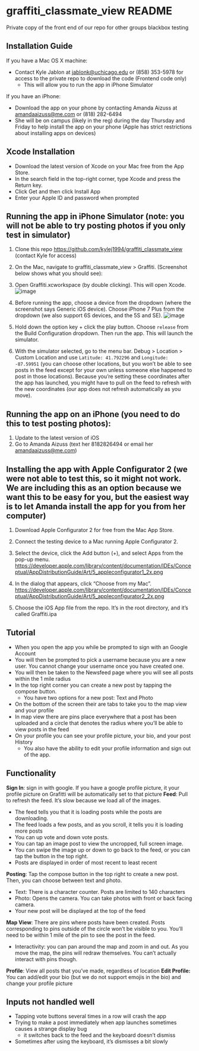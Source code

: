 # graffiti_classmate_view README
Private copy of the front end of our repo for other groups blackbox testing

## Installation Guide

If you have a Mac OS X machine:

- Contact Kyle Jablon at jablonk@uchicago.edu or (858) 353-5978 for access to the private repo to download the code (Frontend code only)
  - This will allow you to run the app in iPhone Simulator

If you have an iPhone:

  - Download the app on your phone by contacting Amanda Aizuss at amandaaizuss@me.com or (818) 282-6494
  - She will be on campus (likely in the reg) during the day Thursday and Friday to help install the app on your phone (Apple has strict restrictions about installing apps on devices)
## Xcode Installation
- Download the latest version of Xcode on your Mac free from the App Store.
- In the search field in the top-right corner, type Xcode and press the Return key.
- Click Get and then click Install App
- Enter your Apple ID and password when prompted
## Running the app in iPhone Simulator (note: you will not be able to try posting photos if you only test in simulator)
1. Clone this repo https://github.com/kylej1994/graffiti_classmate_view (contact Kyle for access)
2. On the Mac, navigate to graffiti_classmate_view > Graffiti. (Screenshot below shows what you should see):
3. Open Graffiti.xcworkspace (by double clicking). This will open Xcode. 
![image](https://d2mxuefqeaa7sj.cloudfront.net/s_B4A3E709240AA2A5A2720EBAE4DBFDC06F4C2268776FCFF1CE8D76622B726E4F_1489017796696_Screen+Shot+2017-03-08+at+6.02.08+PM.png)




1. Before running the app, choose a device from the dropdown (where the screenshot says Generic iOS device). Choose iPhone 7 Plus from the dropdown (we also support 6S devices, and the 5S and SE). 
![image](https://d2mxuefqeaa7sj.cloudfront.net/s_B4A3E709240AA2A5A2720EBAE4DBFDC06F4C2268776FCFF1CE8D76622B726E4F_1489018494276_Screen+Shot+2017-03-08+at+6.14.26+PM.png)

1. Hold down the option key + click the play button. Choose `release` from the Build Configuration dropdown. Then run the app. This will launch the simulator.
2. With the simulator selected, go to the menu bar. Debug > Location > Custom Location and use `Latitude: 41.792296`  and `Longitude: -87.59951` (you can choose other locations, but you won’t be able to see posts in the feed except for your own unless someone else happened to post in those locations). Because you’re setting these coordinates after the app has launched, you might have to pull on the feed to refresh with the new coordinates (our app does not refresh automatically as you move).


## Running the app on an iPhone (you need to do this to test posting photos): 
1. Update to the latest version of iOS
2. Go to Amanda Aizuss (text her 8182826494 or email her amandaaizuss@me.com)


## Installing the app with Apple Configurator 2 (we were not able to test this, so it might not work. We are including this as an option because we want this to be easy for you, but the easiest way is to let Amanda install the app for you from her computer)
1. Download Apple Configurator 2 for free from the Mac App Store. 
2. Connect the testing device to a Mac running Apple Configurator 2.
3. Select the device, click the Add button (+), and select Apps from the pop-up menu.
https://developer.apple.com/library/content/documentation/IDEs/Conceptual/AppDistributionGuide/Art/5_appleconfigurator1_2x.png

4. In the dialog that appears, click “Choose from my Mac”.
https://developer.apple.com/library/content/documentation/IDEs/Conceptual/AppDistributionGuide/Art/5_appleconfigurator2_2x.png

5. Choose the iOS App file from the repo. It’s in the root directory, and it’s called Graffiti.ipa

## Tutorial
* When you open the app you while be prompted to sign with an Google Account 
* You will then be prompted to pick a username because you are a new user. You cannot change your username once you have created one. 
* You will then be taken to the Newsfeed page where you will see all posts within the 1 mile radius 
* In the top right corner you can create a new post by tapping the compose button.
  * You have two options for a new post: Text and Photo
* On the bottom of the screen their are tabs to take you to the map view and your profile 
* In map view there are pins place everywhere that a post has been uploaded and a circle that denotes the radius where you’ll be able to view posts in the feed
* On your profile you can see your profile picture, your bio, and your post History 
  * You also have the ability to edit your profile information and sign out of the app. 

## Functionality
**Sign In**: sign in with google. If you have a google profile picture, it your profile picture on Grafitti will be automatically set to that picture
**Feed**: Pull to refresh the feed. It’s slow because we load all of the images. 

- The feed tells you that it is loading posts while the posts are downloading. 
- The feed loads a few posts, and as you scroll, it tells you it is loading more posts
- You can up vote and down vote posts. 
- You can tap an image post to view the uncropped, full screen image. 
- You can swipe the image up or down to go back to the feed, or you can tap the button in the top right.
- Posts are displayed in order of most recent to least recent

**Posting**: Tap the compose button in the top right to create a new post. Then, you can choose between text and photo. 

- Text: There is a character counter. Posts are limited to 140 characters
- Photo: Opens the camera. You can take photos with front or back facing camera.
- Your new post will be displayed at the top of the feed 

**Map View**: There are pins where posts have been created. Posts corresponding to pins outside of the circle won’t be visible to you. You’ll need to be within 1 mile of the pin to see the post in the feed. 

- Interactivity: you can pan around the map and zoom in and out. As you move the map, the pins will redraw themselves. You can’t actually interact with pins though.

**Profile**: View all posts that you’ve made, regardless of location
**Edit Profile:** You can add/edit your bio (but we do not support emojis in the bio) and change your profile picture

## Inputs not handled well
- Tapping vote buttons several times in a row will crash the app
- Trying to make a post immediately when app launches sometimes causes a strange display bug
  - it switches back to the feed and the keyboard doesn’t dismiss
- Sometimes after using the keyboard, it’s dismisses a bit slowly





